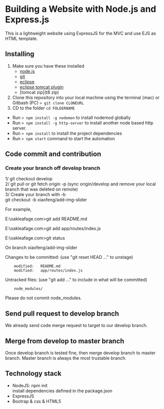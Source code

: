 # Building a Website with Node.js and Express.js
This is a lightweight website using ExpressJS for the MVC and use EJS as HTML template.

## Installing
1. Make sure you have these installed
	- [node.js](http://nodejs.org/)
	- [git](http://git-scm.com/)
	- [eclipse](eclipse.org)
	- [eclipse tomcat plugin](oxygen)
	- [tomcat zip](t8 zip)
2. Clone this repository into your local machine using the terminal (mac) or Gitbash (PC) `> git clone CLONEURL`
3. CD to the folder `cd FOLDERNAME`
* Run `> npm install -g nodemon` to install nodemod globally
* Run `> npm install -g http-server` to install another node based http server.
* Run `> npm install` to install the project dependencies
* Run `> npm start` command to start the automation

## Code commit and contribution

### Create your branch off develop branch

1/ git checkout develop <br>
2/ git pull or git fetch origin -p (sync origin/develop and remove your local branch that was deleted on remote) <br>
3/ Create your branch with -b <br>
git checkout -b xiaofeng/add-img-slider <br>

For example, 

E:\oakleafage.com>git add README.md

E:\oakleafage.com>git add app/routes/index.js

E:\oakleafage.com>git status

On branch xiaofeng/add-img-slider <br>

Changes to be committed:
  (use "git reset HEAD <file>..." to unstage)

        modified:   README.md
        modified:   app/routes/index.js

Untracked files:
  (use "git add <file>..." to include in what will be committed)

        node_modules/

Please do not commit node_modules.

## Send pull request to develop branch
We already send code merge request to target to our develop branch.

## Merge from develop to master branch
Once develop branch is tested fine, then merge develop branch to master branch. Master branch is always the most trustable branch.

## Technology stack
* NodeJS: npm init <br>
        install dependencies defined in the package.json
* ExpressJS
* Bootrap & css & HTML5
